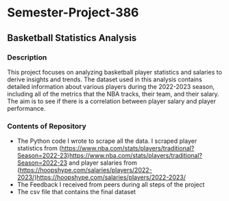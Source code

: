# Semester-Project-386

## Basketball Statistics Analysis
### Description
This project focuses on analyzing basketball player statistics and salaries to derive insights and trends. The dataset used in this analysis contains detailed information about various players during the 2022-2023 season, including all of the metrics that the NBA tracks, their team, and their salary. The aim is to see if there is a correlation between player salary and player performance.

### Contents of Repository
- The Python code I wrote to scrape all the data. I scraped player statistics from (https://www.nba.com/stats/players/traditional?Season=2022-23)https://www.nba.com/stats/players/traditional?Season=2022-23 and player salaries from (https://hoopshype.com/salaries/players/2022-2023/)https://hoopshype.com/salaries/players/2022-2023/
- The Feedback I received from peers during all steps of the project
- The csv file that contains the final dataset
